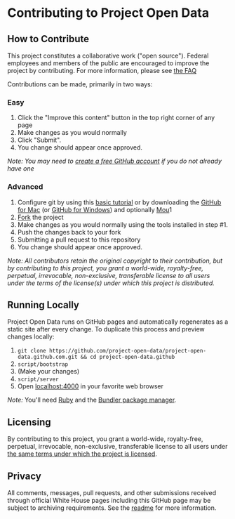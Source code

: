 # Contributing to Project Open Data

## How to Contribute

This project constitutes a collaborative work ("open source"). Federal employees and members of the public are encouraged to improve the project by contributing. For more information, please see [the FAQ](faq.md)

Contributions can be made, primarily in two ways:

### Easy

1. Click the "Improve this content" button in the top right corner of any page
2. Make changes as you would normally
3. Click "Submit".
4. You change should appear once approved.

*Note: You may need to [create a free GitHub account](https://github.com/signup/free) if you do not already have one*

### Advanced

1. Configure git by using this [basic tutorial](https://help.github.com/articles/set-up-git) or by downloading the [GitHub for Mac](http://mac.github.com/) (or [GitHub for Windows](http://windows.github.com/)) and optionally [Mou](http://mouapp.com/)1
2. [Fork](https://help.github.com/articles/fork-a-repo) the project
3. Make changes as you would normally using the tools installed in step #1.
4. Push the changes back to your fork
5. Submitting a pull request to this repository
6. You change should appear once approved.

*Note: All contributors retain the original copyright to their contribution, but by contributing to this project, you grant a world-wide, royalty-free, perpetual, irrevocable, non-exclusive, transferable license to all users under the terms of the license(s) under which this project is distributed.*

## Running Locally

Project Open Data runs on GitHub pages and automatically regenerates as a static site after every change. To duplicate this process and preview changes locally:

1. `git clone https://github.com/project-open-data/project-open-data.github.com.git && cd project-open-data.github`
2. `script/bootstrap`
3. (Make your changes)
4. `script/server`
5. Open [localhost:4000](http://localhost:4000) in your favorite web browser

*Note:* You'll need [Ruby](http://www.ruby-lang.org/) and the [Bundler package manager](http://gembundler.com/).

## Licensing

By contributing to this project, you grant a world-wide, royalty-free, perpetual, irrevocable, non-exclusive, transferable license to all users under [the same terms under which the project is licensed](readme.md#licensing).

## Privacy

All comments, messages, pull requests, and other submissions received through official White House pages including this GitHub page may be subject to archiving requirements. See the [readme](readme.md#privacy) for more information. 